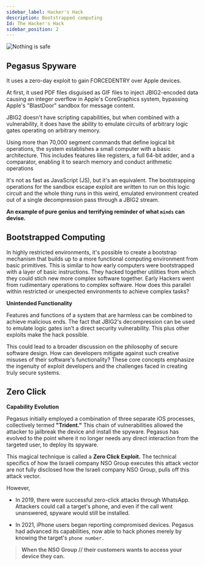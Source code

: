 ```yaml
---
sidebar_label: Hacker's Hack
description: Bootstrapped computing 
Id: The Hacker's Hack
sidebar_position: 2
---
```


![Nothing is safe](/img/cyber.png)

## Pegasus Spyware

It uses a zero-day exploit to gain FORCEDENTRY over Apple devices. 

At first, it used PDF files disguised as GIF files to inject JBIG2-encoded data causing an integer overflow in Apple's CoreGraphics system, bypassing Apple's "BlastDoor" sandbox for message content. 

JBIG2 doesn't have scripting capabilities, but when combined with a vulnerability, it does have the ability to emulate circuits of arbitrary logic gates operating on arbitrary memory. 

Using more than 70,000 segment commands that define logical bit operations, the system establishes a small computer with a basic architecture. This includes features like registers, a full 64-bit adder, and a comparator, enabling it to search memory and conduct arithmetic operations

It's not as fast as JavaScript (JS), but it's an equivalent. The bootstrapping operations for the sandbox escape exploit are written to run on this logic circuit and the whole thing runs in this weird, emulated environment created out of a single decompression pass through a JBIG2 stream. 

**An example of pure genius and terrifying reminder of what `minds` can devise.**

## Bootstrapped Computing

In highly restricted environments, it's possible to create a bootstrap mechanism that builds up to a more functional computing environment from basic primitives. This is similar to how early computers were bootstrapped with a layer of basic instructions. They hacked together utilities from which they could stich new more complex software together. Early Hackers went from rudimentary operations to complex software. How does this parallel within restricted or unexpected environments to achieve complex tasks?

**Unintended Functionality**

Features and functions of a system that are harmless can be combined to achieve malicious ends. The fact that JBIG2's decompression can be used to emulate logic gates isn't a direct security vulnerability. This plus other exploits make the hack possible. 

This could lead to a broader discussion on the philosophy of secure software design. How can developers mitigate against such creative misuses of their software's functionality? These core concepts emphasize the ingenuity of exploit developers and the challenges faced in creating truly secure systems.

## Zero Click 

**Capability Evolution** 

Pegasus initially employed a combination of three separate iOS processes, collectively termed **"Trident."** This chain of vulnerabilities allowed the attacker to jailbreak the device and install the spyware. Pegasus has evolved to the point where it no longer needs any direct interaction from the targeted user, to deploy its spyware. 

This magical technique is called a **Zero Click Exploit.** The technical specifics of how the Israeli company NSO Group executes this attack vector are not fully disclosed how the Israeli company NSO Group, pulls off this attack vector.

However,

- In 2019, there were successful zero-click attacks through WhatsApp. Attackers could call a target's phone, and even if the call went unanswered, spyware would still be installed.

- In 2021, iPhone users began reporting compromised devices. Pegasus had advanced its capabilities, now able to hack phones merely by knowing the target's `phone number.`

> **When the NSO Group // their customers wants to access your device they can.**
